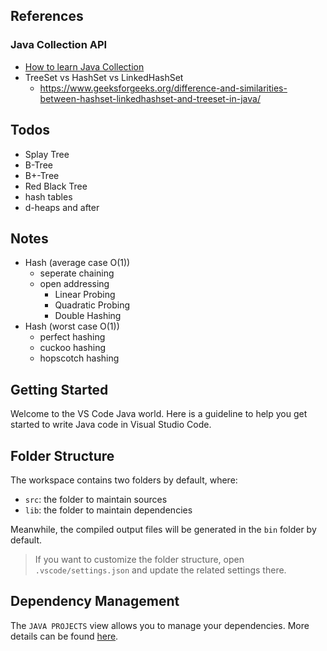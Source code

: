 ## References
### Java Collection API
- [How to learn Java Collection](https://www.geeksforgeeks.org/how-to-learn-java-collections-a-complete-guide/)
- TreeSet vs HashSet vs LinkedHashSet
  - https://www.geeksforgeeks.org/difference-and-similarities-between-hashset-linkedhashset-and-treeset-in-java/

## Todos
- Splay Tree
- B-Tree
- B+-Tree
- Red Black Tree
- hash tables
- d-heaps and after

## Notes
- Hash (average case O(1))
  - seperate chaining
  - open addressing
    - Linear Probing
    - Quadratic Probing
    - Double Hashing
- Hash (worst case O(1))
  - perfect hashing
  - cuckoo hashing
  - hopscotch hashing

## Getting Started

Welcome to the VS Code Java world. Here is a guideline to help you get started to write Java code in Visual Studio Code.

## Folder Structure

The workspace contains two folders by default, where:

- `src`: the folder to maintain sources
- `lib`: the folder to maintain dependencies

Meanwhile, the compiled output files will be generated in the `bin` folder by default.

> If you want to customize the folder structure, open `.vscode/settings.json` and update the related settings there.

## Dependency Management

The `JAVA PROJECTS` view allows you to manage your dependencies. More details can be found [here](https://github.com/microsoft/vscode-java-dependency#manage-dependencies).
